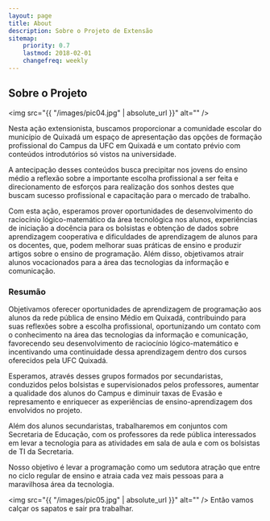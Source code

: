 ```yaml
---
layout: page
title: About 
description: Sobre o Projeto de Extensão 
sitemap:
    priority: 0.7
    lastmod: 2018-02-01
    changefreq: weekly
---
```

## Sobre o Projeto

<span class="image left"><img src="{{ "/images/pic04.jpg" | absolute_url }}" alt="" /></span>

Nesta ação extensionista, buscamos proporcionar a comunidade escolar do município de Quixadá um espaço de apresentação das opções de formação profissional do Campus da UFC em Quixadá e um contato prévio com conteúdos introdutórios só vistos na universidade. 

A antecipação desses conteúdos busca precipitar nos jovens do ensino médio a reflexão sobre a importante escolha profissional a ser feita e direcionamento de esforços para realização dos sonhos destes que buscam sucesso profissional e capacitação para o mercado de trabalho. 

Com esta ação, esperamos prover oportunidades de desenvolvimento do raciocínio lógico-matemático da área tecnológica nos alunos, experiências de iniciação a docência para os bolsistas e obtenção de dados sobre aprendizagem cooperativa e dificuldades de aprendizagem de alunos para os docentes, que, podem melhorar suas práticas de ensino e produzir artigos sobre o ensino de programação. Além disso, objetivamos atrair alunos vocacionados para a área das tecnologias da informação e comunicação.

### Resumão
<div class="box">
  <p>
Objetivamos oferecer oportunidades de aprendizagem de programação aos alunos da rede pública de ensino Médio em Quixadá, contribuindo para suas reflexões sobre a escolha profissional, oportunizando um contato com o conhecimento na área das tecnologias da informação e comunicação, favorecendo seu desenvolvimento de raciocínio lógico-matemático e incentivando uma continuidade dessa aprendizagem dentro dos cursos oferecidos pela UFC Quixadá.
  </p>

  <p>
Esperamos, através desses grupos formados por secundaristas, conduzidos pelos bolsistas e supervisionados pelos professores, aumentar a qualidade dos alunos do Campus e diminuir taxas de Evasão e represamento e enriquecer as experiências de ensino-aprendizagem dos envolvidos no projeto.
  </p>
  <p>
Além dos alunos secundaristas, trabalharemos em conjuntos com Secretaria de Educação, com os professores da rede pública interessados em levar a tecnologia para as atividades em sala de aula e com os bolsistas de TI da Secretaria.
  </p>

  <p>
Nosso objetivo é levar a programação como um sedutora atração que entre no ciclo regular de ensino e atraia cada vez mais pessoas para a maravilhosa área da tecnologia.
  </p>
</div>

<span class="image left"><img src="{{ "/images/pic05.jpg" | absolute_url }}" alt="" /></span>
 Então vamos calçar os sapatos e sair pra trabalhar.
